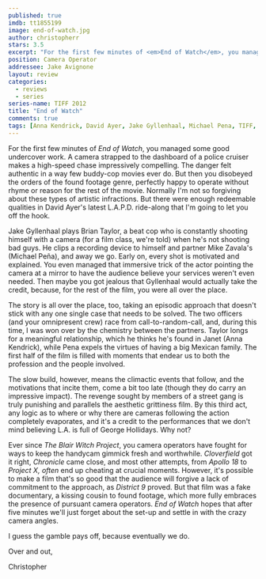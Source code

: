```yaml
---
published: true
imdb: tt1855199
image: end-of-watch.jpg
author: christopherr
stars: 3.5
excerpt: "For the first few minutes of <em>End of Watch</em>, you managed some good undercover work."
position: Camera Operator
addressee: Jake Avignone
layout: review
categories:
  - reviews
  - series
series-name: TIFF 2012
title: "End of Watch"
comments: true
tags: [Anna Kendrick, David Ayer, Jake Gyllenhaal, Michael Pena, TIFF, Uncategorized]
---
```

For the first few minutes of _End of Watch_, you managed some good undercover work. A camera strapped to the dashboard of a police cruiser makes a high-speed chase impressively compelling. The danger felt authentic in a way few buddy-cop movies ever do. But then you disobeyed the orders of the found footage genre, perfectly happy to operate without rhyme or reason for the rest of the movie.  Normally I'm not so forgiving about these types of artistic infractions. But there were enough redeemable qualities in David Ayer's latest L.A.P.D. ride-along that I'm going to let you off the hook.

Jake Gyllenhaal plays Brian Taylor, a beat cop who is constantly shooting himself with a camera (for a film class, we're told) when he's not shooting bad guys. He clips a recording device to himself and partner Mike Zavala's (Michael Peña), and away we go. Early on, every shot is motivated and explained. You even managed that immersive trick of the actor pointing the camera at a mirror to have the audience believe your services weren't even needed. Then maybe you got jealous that Gyllenhaal would actually take the credit, because, for the rest of the film, you were all over the place.

The story is all over the place, too, taking an episodic approach that doesn't stick with any one single case that needs to be solved. The two officers (and your omnipresent crew) race from call-to-random-call, and, during this time, I was won over by the chemistry between the partners. Taylor longs for a meaningful relationship, which he thinks he's found in Janet (Anna Kendrick), while Pena expels the virtues of having a big Mexican family. The first half of the film is filled with moments that endear us to both the profession and the people involved.

The slow build, however, means the climactic events that follow, and the motivations that incite them, come a bit too late (though they do carry an impressive impact). The revenge sought by members of a street gang is truly punishing and parallels the aesthetic grittiness film. By this third act, any logic as to where or why there are cameras following the action completely evaporates, and it's a credit to the performances that we don't mind believing L.A. is full of George Hollidays. Why not?

Ever since _The Blair Witch Project_, you camera operators have fought for ways to keep the handycam gimmick fresh and worthwhile. _Cloverfield_ got it right, _Chronicle_ came close, and most other attempts, from _Apollo 18_ to _Project X, often_ end up cheating at crucial moments. However, it's possible to make a film that's so good that the audience will forgive a lack of commitment to the approach, as _District 9_ proved.  But that film was a fake documentary, a kissing cousin to found footage, which more fully embraces the presence of pursuant camera operators. _End of Watch_ hopes that after five minutes we'll just forget about the set-up and settle in with the crazy camera angles.

I guess the gamble pays off, because eventually we do. 

Over and out,

Christopher
